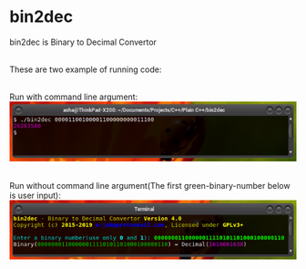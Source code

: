 # bin2dec
bin2dec is Binary to Decimal Convertor<br/><br/>

These are two example of running code:<br/><br/>

Run with command line argument:<br/>
<img alt="An Example of Running bin2dec with Command Line Argument" src="https://github.com/ArdeshirV/resources/blob/master/bin2dec/bin2decRunWithCommandLineArgument.png"><br/><br/>

Run without command line argument(The first green-binary-number below is user input):<br/>
<img alt="An Example of Running bin2dec without Command Line Argument" src="https://github.com/ArdeshirV/resources/blob/master/bin2dec/bin2decRunWithoutCommandLine.png"><br/><br/>
